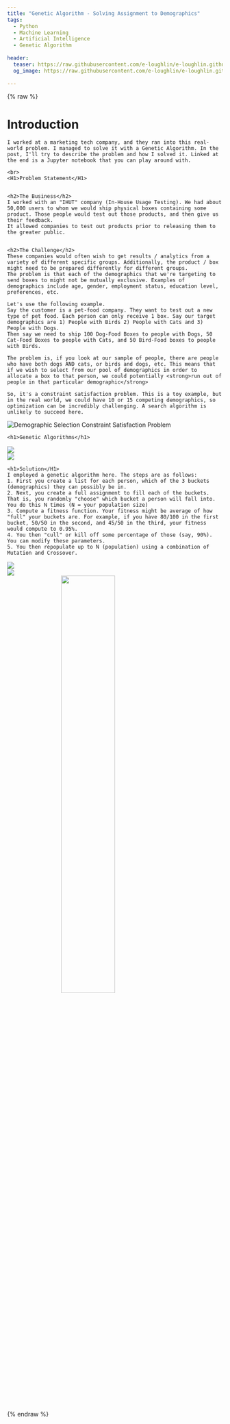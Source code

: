 ```yaml
---
title: "Genetic Algorithm - Solving Assignment to Demographics"
tags:
  - Python
  - Machine Learning
  - Artificial Intelligence
  - Genetic Algorithm
  
header:
  teaser: https://raw.githubusercontent.com/e-loughlin/e-loughlin.github.io/main/assets/images/genetic-algo/gen4.jpg
  og_image: https://raw.githubusercontent.com/e-loughlin/e-loughlin.github.io/main/assets/images/genetic-algo/gen4.jpg
 
---
```


{% raw %}
<body>
    <H1>Introduction</H1>

    I worked at a marketing tech company, and they ran into this real-world problem. I managed to solve it with a Genetic Algorithm. In the post, I'll try to describe the problem and how I solved it. Linked at the end is a Jupyter notebook that you can play around with. 

    <br>
    <H1>Problem Statement</H1>
    

    <h2>The Business</h2>
    I worked with an "IHUT" company (In-House Usage Testing). We had about 50,000 users to whom we would ship physical boxes containing some product. Those people would test out those products, and then give us their feedback. 
    It allowed companies to test out products prior to releasing them to the greater public. 


    <h2>The Challenge</h2>
    These companies would often wish to get results / analytics from a variety of different specific groups. Additionally, the product / box might need to be prepared differently for different groups. 
    The problem is that each of the demographics that we're targeting to send boxes to might not be mutually exclusive. Examples of demographics include age, gender, employment status, education level, preferences, etc.

    Let's use the following example.
    Say the customer is a pet-food company. They want to test out a new type of pet food. Each person can only receive 1 box. Say our target demographics are 1) People with Birds 2) People with Cats and 3) People with Dogs. 
    Then say we need to ship 100 Dog-Food Boxes to people with Dogs, 50 Cat-Food Boxes to people with Cats, and 50 Bird-Food boxes to people with Birds.

    The problem is, if you look at our sample of people, there are people who have both dogs AND cats, or birds and dogs, etc. This means that if we wish to select from our pool of demographics in order to allocate a box to that person, we could potentially <strong>run out of people in that particular demographic</strong>

    So, it's a constraint satisfaction problem. This is a toy example, but in the real world, we could have 10 or 15 competing demographics, so optimization can be incredibly challenging. A search algorithm is unlikely to succeed here.

<img src="https://raw.githubusercontent.com/e-loughlin/e-loughlin.github.io/main/assets/images/genetic-algo/gen1.png" style="display: block; margin: 0 auto;" alt="Demographic Selection Constraint Satisfaction Problem">


    <h1>Genetic Algorithms</h1>
<img src="https://raw.githubusercontent.com/e-loughlin/e-loughlin.github.io/main/assets/images/genetic-algo/gen5.png" style="display: block; margin: 0 auto;">
    <img src="https://raw.githubusercontent.com/e-loughlin/e-loughlin.github.io/main/assets/images/genetic-algo/gen6.png" style="display: block; margin: 0 auto;">

    <h1>Solution</H1>
    I employed a genetic algorithm here. The steps are as follows:
    1. First you create a list for each person, which of the 3 buckets (demographics) they can possibly be in.
    2. Next, you create a full assignment to fill each of the buckets. That is, you randomly "choose" which bucket a person will fall into. You do this N times (N = your population size)
    3. Compute a fitness function. Your fitness might be average of how "full" your buckets are. For example, if you have 80/100 in the first bucket, 50/50 in the second, and 45/50 in the third, your fitness would compute to 0.95%.
    4. You then "cull" or kill off some percentage of those (say, 90%). You can modify these parameters.
    5. You then repopulate up to N (population) using a combination of Mutation and Crossover. 

<img src="https://raw.githubusercontent.com/e-loughlin/e-loughlin.github.io/main/assets/images/genetic-algo/gen4.png" style="display: block; margin: 0 auto;">
<img src="https://raw.githubusercontent.com/e-loughlin/e-loughlin.github.io/main/assets/images/genetic-algo/gen3.png" style="display: block; margin: 0 auto;">
<img src="https://raw.githubusercontent.com/e-loughlin/e-loughlin.github.io/main/assets/images/genetic-algo/gen2.png" style="display: block; margin: 0 auto; width: 50%;">


</body>
{% endraw %}

